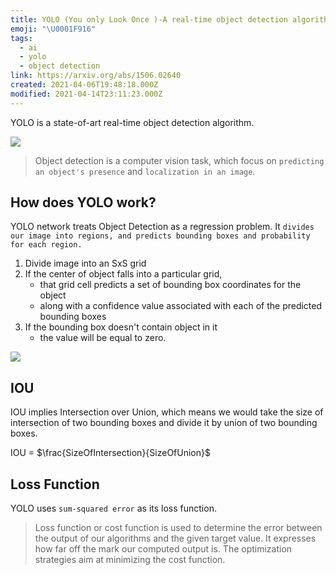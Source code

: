 ```yaml
---
title: YOLO (You only Look Once )-A real-time object detection algorithma
emoji: "\U0001F916"
tags:
  - ai
  - yolo
  - object detection
link: https://arxiv.org/abs/1506.02640
created: 2021-04-06T19:48:18.000Z
modified: 2021-04-14T23:11:23.000Z
---
```


YOLO is a state-of-art real-time object detection algorithm.

![](https://learnai1home.files.wordpress.com/2020/06/image-13.png)

> Object detection is a computer vision task, which focus on `predicting an object's presence` and `localization in an image`.

## How does YOLO work?

YOLO network treats Object Detection as a regression problem. It `divides our image into regions, and predicts bounding boxes and probability for each region.`

1. Divide image into an SxS grid
2. If the center of object falls into a particular grid,
   - that grid cell predicts a set of bounding box coordinates for the object
   - along with a confidence value associated with each of the predicted bounding boxes
3. If the bounding box doesn't contain object in it
   - the value will be equal to zero.

![](https://res.cloudinary.com/practicaldev/image/fetch/s--XjYoN2oh--/c_limit%2Cf_auto%2Cfl_progressive%2Cq_auto%2Cw_880/https://dev-to-uploads.s3.amazonaws.com/i/x3cc14dupm376id92gtp.png)

## IOU

IOU implies Intersection over Union, which means we would take the size of intersection of two bounding boxes and divide it by union of two bounding boxes.

IOU = $\frac{SizeOfIntersection}{SizeOfUnion}$

## Loss Function

YOLO uses `sum-squared error` as its loss function.

> Loss function or cost function is used to determine the error between the output of our algorithms and the given target value. It expresses how far off the mark our computed output is. The optimization strategies aim at minimizing the cost function.
